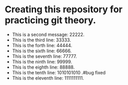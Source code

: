 
# Creating this repository for practicing git theory.
- This is a second message: 22222.
- This is the third line: 33333.
- This is the forth line: 44444.
- This is the sixth line: 66666.
- This is the seventh line: 77777.
- This is the ninth line: 99999.
- This is the eighth line: 88888.
- This is the tenth line: 1010101010 .#bug fixed
- This is the eleventh line: 1111111111.
